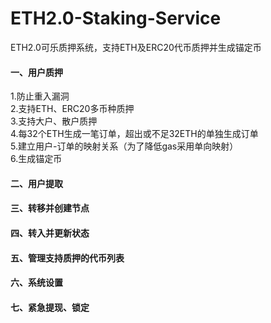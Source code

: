 # ETH2.0-Staking-Service
ETH2.0可乐质押系统，支持ETH及ERC20代币质押并生成锚定币

#### 一、用户质押
1.防止重入漏洞  
2.支持ETH、ERC20多币种质押  
3.支持大户、散户质押  
4.每32个ETH生成一笔订单，超出或不足32ETH的单独生成订单  
5.建立用户-订单的映射关系（为了降低gas采用单向映射）  
6.生成锚定币  

#### 二、用户提取

#### 三、转移并创建节点

#### 四、转入并更新状态

#### 五、管理支持质押的代币列表

#### 六、系统设置

#### 七、紧急提现、锁定
